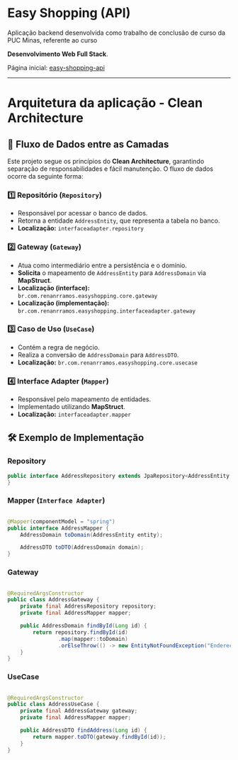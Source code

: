# Easy Shopping (API)

Aplicação backend desenvolvida como trabalho de conclusão de curso da PUC Minas, referente ao curso

**Desenvolvimento Web Full Stack**.

Página inicial: [easy-shopping-api](https://renanramos.github.io/easy-shopping-api/quality/index.html)

---

# **Arquitetura da aplicação - Clean Architecture**

## 📌 **Fluxo de Dados entre as Camadas**

Este projeto segue os princípios do **Clean Architecture**, garantindo separação de responsabilidades e fácil
manutenção. O fluxo de dados ocorre da seguinte forma:

### **1️⃣ Repositório (`Repository`)**

- Responsável por acessar o banco de dados.
- Retorna a entidade `AddressEntity`, que representa a tabela no banco.
- **Localização:** `interfaceadapter.repository`

### **2️⃣ Gateway (`Gateway`)**

- Atua como intermediário entre a persistência e o domínio.
- **Solicita** o mapeamento de `AddressEntity` para `AddressDomain` via **MapStruct**.
- **Localização (interface):** `br.com.renanrramos.easyshopping.core.gateway`
- **Localização (implementação):** `br.com.renanrramos.easyshopping.interfaceadapter.gateway`

### **3️⃣ Caso de Uso (`UseCase`)**

- Contém a regra de negócio.
- Realiza a conversão de `AddressDomain` para `AddressDTO`.
- **Localização:** `br.com.renanrramos.easyshopping.core.usecase`

### **4️⃣ Interface Adapter (`Mapper`)**

- Responsável pelo mapeamento de entidades.
- Implementado utilizando **MapStruct**.
- **Localização:** `interfaceadapter.mapper`

## 🛠 **Exemplo de Implementação**

### **Repository**

```java
public interface AddressRepository extends JpaRepository<AddressEntity, Long> {
}
```

### **Mapper (`Interface Adapter`)**

```java

@Mapper(componentModel = "spring")
public interface AddressMapper {
    AddressDomain toDomain(AddressEntity entity);

    AddressDTO toDTO(AddressDomain domain);
}
```

### **Gateway**

```java

@RequiredArgsConstructor
public class AddressGateway {
    private final AddressRepository repository;
    private final AddressMapper mapper;

    public AddressDomain findById(Long id) {
        return repository.findById(id)
                .map(mapper::toDomain)
                .orElseThrow(() -> new EntityNotFoundException("Endereço não encontrado"));
    }
}
```

### **UseCase**

```java

@RequiredArgsConstructor
public class AddressUseCase {
    private final AddressGateway gateway;
    private final AddressMapper mapper;

    public AddressDTO findAddress(Long id) {
        return mapper.toDTO(gateway.findById(id));
    }
}
